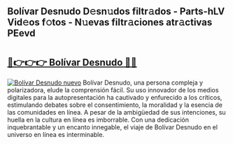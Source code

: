 ## Bolívar Desnudo D𝚎sn𝚞dos filtr𝚊dos - Parts-hLV Vid𝚎os f𝚘tos - N𝚞evas filtr𝚊ciones atr𝚊ctivas PEevd

# <h2><a href="http://mb2wzl2.tromn.icu/?c=Bol%c3%advar+Desnudo">🔗👉👉👉 Bolívar Desnudo 🔗🔗</a></h2>

[![Bolívar Desnudo nuevo](https://i.imgur.com/pEAQMta.gif)](http://mb2wzl2.tromn.icu/?c=Bol%c3%advar+Desnudo)
Bolívar Desnudo, una persona compleja y polarizadora, elude la comprensión fácil. Su uso innovador de los medios digitales para la autopresentación ha cautivado y enfurecido a los críticos, estimulando debates sobre el consentimiento, la moralidad y la esencia de las comunidades en línea. A pesar de la ambigüedad de sus intenciones, su huella en la cultura en línea es imborrable. Con una dedicación inquebrantable y un encanto innegable, el viaje de Bolívar Desnudo en el universo en línea es interminable.
